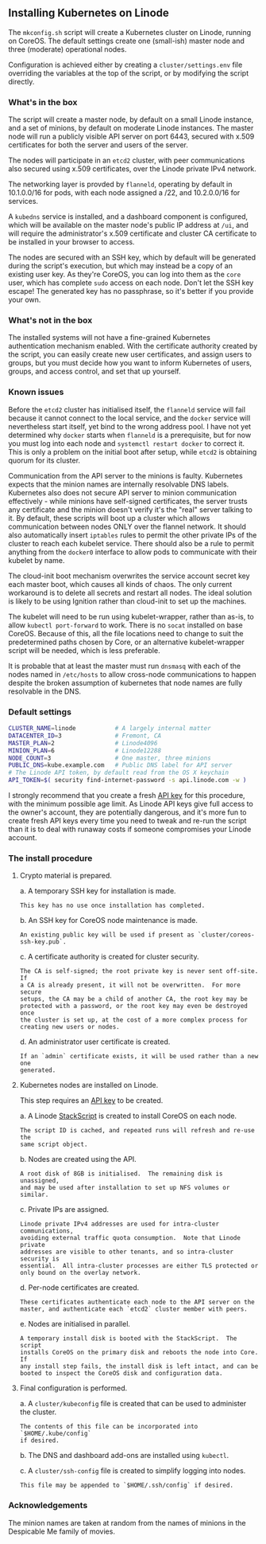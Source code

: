 ## Installing Kubernetes on Linode

The `mkconfig.sh` script will create a Kubernetes cluster on Linode, running on
CoreOS.  The default settings create one (small-ish) master node and three
(moderate) operational nodes.

Configuration is achieved either by creating a `cluster/settings.env` file
overriding the variables at the top of the script, or by modifying the script
directly.

### What's in the box

The script will create a master node, by default on a small Linode instance, and
a set of minions, by default on moderate Linode instances.  The master node will
run a publicly visible API server on port 6443, secured with x.509 certificates
for both the server and users of the server.

The nodes will participate in an `etcd2` cluster, with peer communications also
secured using x.509 certificates, over the Linode private IPv4 network.

The networking layer is provded by `flanneld`, operating by default in
10.1.0.0/16 for pods, with each node assigned a /22, and 10.2.0.0/16 for
services.

A `kubedns` service is installed, and a dashboard component is configured,
which will be available on the master node's public IP address at `/ui`, and
will require the administrator's x.509 certificate and cluster CA certificate
to be installed in your browser to access.

The nodes are secured with an SSH key, which by default will be generated during
the script's execution, but which may instead be a copy of an existing user key.
As they're CoreOS, you can log into them as the `core` user, which has complete
`sudo` access on each node.  Don't let the SSH key escape!  The generated key
has no passphrase, so it's better if you provide your own.

### What's not in the box

The installed systems will not have a fine-grained Kubernetes authentication
mechanism enabled.  With the certificate authority created by the script, you
can easily create new user certificates, and assign users to groups, but you
must decide how you want to inform Kubernetes of users, groups, and access
control, and set that up yourself.

### Known issues

Before the `etcd2` cluster has initialised itself, the `flanneld` service will
fail because it cannot connect to the local service, and the `docker` service
will nevertheless start itself, yet bind to the wrong address pool.  I have not
yet determined why `docker` starts when `flanneld` is a prerequisite, but for
now you must log into each node and `systemctl restart docker` to correct it.
This is only a problem on the initial boot after setup, while `etcd2` is
obtaining quorum for its cluster.

Communication from the API server to the minions is faulty.  Kubernetes expects
that the minion names are internally resolvable DNS labels.  Kubernetes also
does not secure API server to minion communication effectively - while minions
have self-signed certificates, the server trusts any certificate and the minion
doesn't verify it's the "real" server talking to it.  By default, these scripts
will boot up a cluster which allows communication between nodes ONLY over the
flannel network.  It should also automatically insert `iptables` rules to permit
the other private IPs of the cluster to reach each kubelet service.  There
should also be a rule to permit anything from the `docker0` interface to allow
pods to communicate with their kubelet by name.

The cloud-init boot mechanism overwrites the service account secret key each
master boot, which causes all kinds of chaos.  The only current workaround is to
delete all secrets and restart all nodes.  The ideal solution is likely to be
using Ignition rather than cloud-init to set up the machines.

The kubelet will need to be run using kubelet-wrapper, rather than as-is, to
allow `kubectl port-forward` to work.  There is no `socat` installed on base
CoreOS.  Because of this, all the file locations need to change to suit the
predetermined paths chosen by Core, or an alternative kubelet-wrapper script
will be needed, which is less preferable.

It is probable that at least the master must run `dnsmasq` with each of the
nodes named in `/etc/hosts` to allow cross-node communications to happen despite
the broken assumption of kubernetes that node names are fully resolvable in the
DNS.

### Default settings

```bash
CLUSTER_NAME=linode           # A largely internal matter
DATACENTER_ID=3               # Fremont, CA
MASTER_PLAN=2                 # Linode4096
MINION_PLAN=6                 # Linode12288
NODE_COUNT=3                  # One master, three minions
PUBLIC_DNS=kube.example.com   # Public DNS label for API server
# The Linode API token, by default read from the OS X keychain
API_TOKEN=$( security find-internet-password -s api.linode.com -w )
```

I strongly recommend that you create a fresh [API key] for this procedure, with
the minimum possible age limit.  As Linode API keys give full access to the
owner's account, they are potentially dangerous, and it's more fun to create
fresh API keys every time you need to tweak and re-run the script than it is to
deal with runaway costs if someone compromises your Linode account.

### The install procedure

 1. Crypto material is prepared.

     a. A temporary SSH key for installation is made.

        This key has no use once installation has completed.

     b. An SSH key for CoreOS node maintenance is made.

        An existing public key will be used if present as `cluster/coreos-ssh-key.pub`.

     c. A certificate authority is created for cluster security.

        The CA is self-signed; the root private key is never sent off-site.  If
        a CA is already present, it will not be overwritten.  For more secure
        setups, the CA may be a child of another CA, the root key may be
        protected with a password, or the root key may even be destroyed once
        the cluster is set up, at the cost of a more complex process for
        creating new users or nodes.

     d. An administrator user certificate is created.

        If an `admin` certificate exists, it will be used rather than a new one
        generated.

 2. Kubernetes nodes are installed on Linode.

    This step requires an [API key] to be created.

     a. A Linode [StackScript] is created to install CoreOS on each node.

        The script ID is cached, and repeated runs will refresh and re-use the
        same script object.

     b. Nodes are created using the API.

        A root disk of 8GB is initialised.  The remaining disk is unassigned,
        and may be used after installation to set up NFS volumes or similar.

     c. Private IPs are assigned.

        Linode private IPv4 addresses are used for intra-cluster communications,
        avoiding external traffic quota consumption.  Note that Linode private
        addresses are visible to other tenants, and so intra-cluster security is
        essential.  All intra-cluster processes are either TLS protected or
        only bound on the overlay network.

     d. Per-node certificates are created.

        These certificates authenticate each node to the API server on the
        master, and authenticate each `etcd2` cluster member with peers.

     e. Nodes are initialised in parallel.

        A temporary install disk is booted with the StackScript.  The script
        installs CoreOS on the primary disk and reboots the node into Core.  If
        any install step fails, the install disk is left intact, and can be
        booted to inspect the CoreOS disk and configuration data.

 3. Final configuration is performed.

     a. A `cluster/kubeconfig` file is created that can be used to administer the cluster.

        The contents of this file can be incorporated into `$HOME/.kube/config`
        if desired.

     b. The DNS and dashboard add-ons are installed using `kubectl`.

     c. A `cluster/ssh-config` file is created to simplify logging into nodes.

        This file may be appended to `$HOME/.ssh/config` if desired.

### Acknowledgements

The minion names are taken at random from the names of minions in the Despicable
Me family of movies.

[StackScript]: https://www.linode.com/stackscripts
[API key]: https://www.linode.com/api
